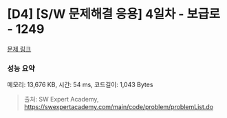 # [D4] [S/W 문제해결 응용] 4일차 - 보급로 - 1249 

[문제 링크](https://swexpertacademy.com/main/code/problem/problemDetail.do?contestProbId=AV15QRX6APsCFAYD) 

### 성능 요약

메모리: 13,676 KB, 시간: 54 ms, 코드길이: 1,043 Bytes



> 출처: SW Expert Academy, https://swexpertacademy.com/main/code/problem/problemList.do